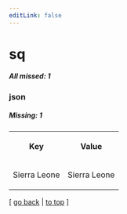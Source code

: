 ```yaml
---
editLink: false
---
```


# sq

##### All missed: 1


### json

##### Missing: 1

<table width="100%">
<tr><th width="50%">

Key

</th><th width="50%">

Value

</th></tr>
<tr><td width="50%">

Sierra Leone

</td><td width="50%">

Sierra Leone

</td></tr>
</table>

[ [go back](../status.md) | [to top](#) ]

